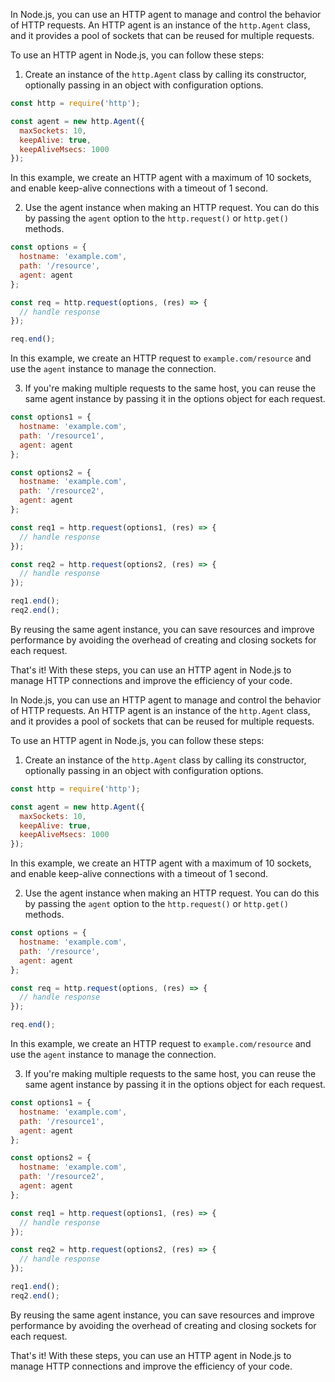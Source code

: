 

In Node.js, you can use an HTTP agent to manage and control the behavior of HTTP requests. An HTTP agent is an instance of the `http.Agent` class, and it provides a pool of sockets that can be reused for multiple requests.

To use an HTTP agent in Node.js, you can follow these steps:

1. Create an instance of the `http.Agent` class by calling its constructor, optionally passing in an object with configuration options.

```javascript
const http = require('http');

const agent = new http.Agent({
  maxSockets: 10,
  keepAlive: true,
  keepAliveMsecs: 1000
});
```

In this example, we create an HTTP agent with a maximum of 10 sockets, and enable keep-alive connections with a timeout of 1 second.

2. Use the agent instance when making an HTTP request. You can do this by passing the `agent` option to the `http.request()` or `http.get()` methods.

```javascript
const options = {
  hostname: 'example.com',
  path: '/resource',
  agent: agent
};

const req = http.request(options, (res) => {
  // handle response
});

req.end();
```

In this example, we create an HTTP request to `example.com/resource` and use the `agent` instance to manage the connection.

3. If you're making multiple requests to the same host, you can reuse the same agent instance by passing it in the options object for each request.

```javascript
const options1 = {
  hostname: 'example.com',
  path: '/resource1',
  agent: agent
};

const options2 = {
  hostname: 'example.com',
  path: '/resource2',
  agent: agent
};

const req1 = http.request(options1, (res) => {
  // handle response
});

const req2 = http.request(options2, (res) => {
  // handle response
});

req1.end();
req2.end();
```

By reusing the same agent instance, you can save resources and improve performance by avoiding the overhead of creating and closing sockets for each request.

That's it! With these steps, you can use an HTTP agent in Node.js to manage HTTP connections and improve the efficiency of your code.




In Node.js, you can use an HTTP agent to manage and control the behavior of HTTP requests. An HTTP agent is an instance of the `http.Agent` class, and it provides a pool of sockets that can be reused for multiple requests.

To use an HTTP agent in Node.js, you can follow these steps:

1. Create an instance of the `http.Agent` class by calling its constructor, optionally passing in an object with configuration options.

```javascript
const http = require('http');

const agent = new http.Agent({
  maxSockets: 10,
  keepAlive: true,
  keepAliveMsecs: 1000
});
```

In this example, we create an HTTP agent with a maximum of 10 sockets, and enable keep-alive connections with a timeout of 1 second.

2. Use the agent instance when making an HTTP request. You can do this by passing the `agent` option to the `http.request()` or `http.get()` methods.

```javascript
const options = {
  hostname: 'example.com',
  path: '/resource',
  agent: agent
};

const req = http.request(options, (res) => {
  // handle response
});

req.end();
```

In this example, we create an HTTP request to `example.com/resource` and use the `agent` instance to manage the connection.

3. If you're making multiple requests to the same host, you can reuse the same agent instance by passing it in the options object for each request.

```javascript
const options1 = {
  hostname: 'example.com',
  path: '/resource1',
  agent: agent
};

const options2 = {
  hostname: 'example.com',
  path: '/resource2',
  agent: agent
};

const req1 = http.request(options1, (res) => {
  // handle response
});

const req2 = http.request(options2, (res) => {
  // handle response
});

req1.end();
req2.end();
```

By reusing the same agent instance, you can save resources and improve performance by avoiding the overhead of creating and closing sockets for each request.

That's it! With these steps, you can use an HTTP agent in Node.js to manage HTTP connections and improve the efficiency of your code.
